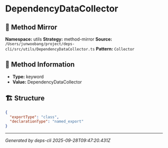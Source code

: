 # DependencyDataCollector

## 🔧 Method Mirror

**Namespace:** utils
**Strategy:** method-mirror
**Source:** `/Users/junwoobang/project/deps-cli/src/utils/DependencyDataCollector.ts`
**Pattern:** `Collector`

## 📝 Method Information

- **Type:** keyword
- **Value:** DependencyDataCollector

## 🏗️ Structure

```json
{
  "exportType": "class",
  "declarationType": "named_export"
}
```

---
*Generated by deps-cli 2025-09-28T09:47:20.431Z*
